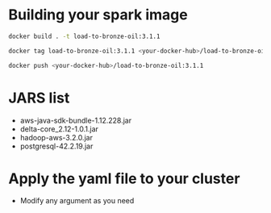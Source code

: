 # Building your spark image
```sh
docker build . -t load-to-bronze-oil:3.1.1

docker tag load-to-bronze-oil:3.1.1 <your-docker-hub>/load-to-bronze-oil:3.1.1

docker push <your-docker-hub>/load-to-bronze-oil:3.1.1
```

# JARS list
- aws-java-sdk-bundle-1.12.228.jar
- delta-core_2.12-1.0.1.jar
- hadoop-aws-3.2.0.jar
- postgresql-42.2.19.jar

# Apply the yaml file to your cluster

- Modify any argument as you need

